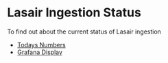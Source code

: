# Lasair Ingestion Status

To find out about the current status of Lasair ingestion

 - [Todays Numbers]({%lasairurl%}/status)
 - [Grafana Display]({%lasairurl%}/d/iILmd8-Wz/alerts?orgId=1&from=now-24h&to=now)
